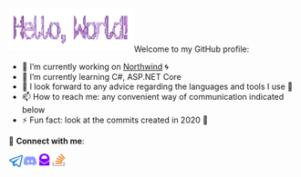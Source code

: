 <p align="left">
    <img align="left" src="res/README/helloworld.gif" height="75" width="220">
</ps>

<br>
<br>
<br>

Welcome to my GitHub profile:

- 🔭 I’m currently working on [Northwind](https://github.com/Srul1k/Northwind) 🌀
- 🌱 I’m currently learning C#, ASP.NET Core  
- 💬 I look forward to any advice regarding the languages and tools I use 💜  
- 📫 How to reach me: any convenient way of communication indicated below
- ⚡ Fun fact: look at the commits created in 2020 👀

🦄 **Connect with me**:  

<a href="https://t.me/Srul1k"><img align="left" src="res/README/Social/telegram.png" height="25" width="25" /></a>
<a href=""><img align="left" src="res/README/Social/discord.png" height="25" width="25" /></a>
<a href="mailto:srul1k@protonmail.com"><img align="left" src="res/README/Social/protonmail.png" height="21" width="25" /></a>
<a href="https://stackoverflow.com/users/13569819/srul1k"><img align="left" src="res/README/Social/stackoverflow.png" height="22" width="25" /></a> 
